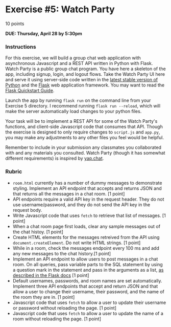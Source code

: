 # Exercise #5: Watch Party

10 points

**DUE: Thursday, April 28 by 5:30pm**

### Instructions

For this exercise, we will build a group chat web application with asynchronous
Javascript and a REST API written in Python with Flask. Watch Party is a public
group chat program. You have here a skeleton of the app, including signup, login,
and logout flows. Take the Watch Party UI here and serve it using server-side code
written in the [latest stable version of Python](https://www.python.org/downloads/)
and the [Flask](https://flask.palletsprojects.com/en/2.2.x/installation/) web
application framework. You may want to read the
[Flask Quickstart Guide](https://flask.palletsprojects.com/en/2.2.x/quickstart/).

Launch the app by running `flask run` on the command line from your Exercise 5
directory. I recommend running `flask run --reload`, which will make the server
automatically load changes to your python files.

Your task will be to implement a REST API for some of the Watch Party's functions,
and client-side Javascript code that consumes that API. Though the exercise is
designed to only require changes to `script.js` and `app.py`, you may make any
adjustments to any other files you feel would be helpful.

Remember to include in your submission any classmates you collaborated with and
any materials you consulted. Watch Party (though it has somewhat different
requirements) is inspired by [yap.chat](https://yap.chat/).

### Rubric

- `room.html` currently has a number of dummy messages to demonstrate styling.
  Implement an API endpoint that accepts and returns JSON and that returns all the
  messages in a chat room. [1 point]
- API endpoints require a valid API key in the request header. They do not use
  username/password, and they do not send the API key in the request body.
- Write Javascript code that uses `fetch` to retrieve that list of messages. [1 point]
- When a chat room page first loads, clear any sample messages out of the chat
  histoy. [1 point]
- Create HTML elements for the messages retreived from the API using
  `document.createElement`. Do not write HTML strings. [1 point]
- While in a room, check the messages endpoint every 100 ms and add any new messages
  to the chat history.[1 point]
- Implement an API endpoint to allow users to post messages in a chat room. On all
  queries, pass variable parts to the SQL statement by using a question mark in the
  statement and pass in the arguments as a list,
  [as described in the Flask docs](https://flask.palletsprojects.com/en/2.2.x/patterns/sqlite3/#:~:text=To%20pass%20variable%20parts%20to%20the%20SQL%20statement%2C%20use%20a%20question%20mark%20in%20the%20statement%20and%20pass%20in%20the%20arguments%20as%20a%20list.%20Never%20directly%20add%20them%20to%20the%20SQL%20statement%20with%20string%20formatting%20because%20this%20makes%20it%20possible%20to%20attack%20the%20application%20using%20SQL%20Injections.)
  [1 point]
- Default usernames, passwords, and room names are set automatically. Implement
  three API endpoints that accept and return JSON and that allow a user to change their
  username, their password, and the name of the room they are in. [1 point]
- Javascript code that uses `fetch` to allow a user to update their username or
  password without reloading the page. [1 point]
- Javascript code that uses `fetch` to allow a user to update the name of a room
  without reloading the page. [1 point]
